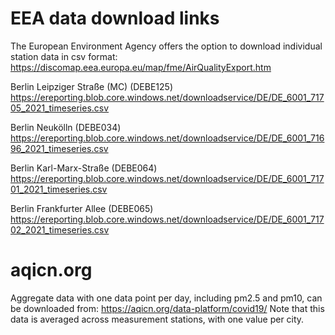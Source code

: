 # EEA data download links

The European Environment Agency offers the option to download individual station data in csv format:
https://discomap.eea.europa.eu/map/fme/AirQualityExport.htm

Berlin Leipziger Straße (MC) (DEBE125)
https://ereporting.blob.core.windows.net/downloadservice/DE/DE_6001_71705_2021_timeseries.csv

Berlin Neukölln (DEBE034)
https://ereporting.blob.core.windows.net/downloadservice/DE/DE_6001_71696_2021_timeseries.csv

Berlin Karl-Marx-Straße (DEBE064)
https://ereporting.blob.core.windows.net/downloadservice/DE/DE_6001_71701_2021_timeseries.csv

Berlin Frankfurter Allee (DEBE065)
https://ereporting.blob.core.windows.net/downloadservice/DE/DE_6001_71702_2021_timeseries.csv

# aqicn.org

Aggregate data with one data point per day, including pm2.5 and pm10, can be
downloaded from:
https://aqicn.org/data-platform/covid19/
Note that this data is averaged across measurement stations, with one value per
city.
